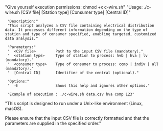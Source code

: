 "Give yourself execution permissions: chmod +x c-wire.sh" 
"Usage: ./c-wire.sh [CSV file] [Station type] [Consumer type] [Central ID]"
    
     "Description:"
     "This script analyzes a CSV file containing electrical distribution data. It processes different information depending on the type of station and type of consumer specified, enabling targeted, customized data analysis."
    
     "Parameters:"
     "  <CSV file>         Path to the input CSV file (mandatory)."
     "  <station type>     Type of station to process: hvb | hva | lv (mandatory)."
     "  <consumer type>    Type of consumer to process: comp | indiv | all (mandatory)."
     "  [Central ID]       Identifier of the central (optional)."

     "Options:"
     "  -h                 Shows this help and ignores other options."

     "Example of execution : ./c-wire.sh data.csv hva comp 123"

"This script is designed to run under a Unix-like environment (Linux, macOS). 

Please ensure that the input CSV file is correctly formatted and that the parameters are supplied in the specified order."
